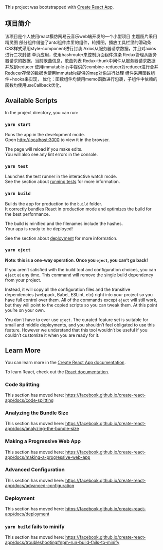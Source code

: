 This project was bootstrapped with [Create React App](https://github.com/facebook/create-react-app).

## 项目简介
该项目是个人使用react模仿网易云音乐web端开发的一个小型项目
主题图片采用精灵图
部分组件借鉴了antd组件库里的组件，轮播图，播放工具栏里的滑动条
CSS样式采用style-component进行封装
Axios从服务器请求数据，并且对axios进行二次封装
单页应用，使用hashrouter来控制页面组件渲染
Redux管理从服务器请求的数据，当前歌曲信息，歌曲列表
Redux-thunk中间件从服务器请求数据并放到reducer
使用immutable-js中提供的combine-reducer对reducer进行合并
Reducer存储的数据也使用immutable提供的map对象进行处理
组件采用函数组件+hooks来实现，
优化：函数组件均使用memo函数进行包裹，子组件中依赖的函数均使用useCallback优化，

## Available Scripts

In the project directory, you can run:

### `yarn start`

Runs the app in the development mode.<br />
Open [http://localhost:3000](http://localhost:3000) to view it in the browser.

The page will reload if you make edits.<br />
You will also see any lint errors in the console.

### `yarn test`

Launches the test runner in the interactive watch mode.<br />
See the section about [running tests](https://facebook.github.io/create-react-app/docs/running-tests) for more information.

### `yarn build`

Builds the app for production to the `build` folder.<br />
It correctly bundles React in production mode and optimizes the build for the best performance.

The build is minified and the filenames include the hashes.<br />
Your app is ready to be deployed!

See the section about [deployment](https://facebook.github.io/create-react-app/docs/deployment) for more information.

### `yarn eject`

**Note: this is a one-way operation. Once you `eject`, you can’t go back!**

If you aren’t satisfied with the build tool and configuration choices, you can `eject` at any time. This command will remove the single build dependency from your project.

Instead, it will copy all the configuration files and the transitive dependencies (webpack, Babel, ESLint, etc) right into your project so you have full control over them. All of the commands except `eject` will still work, but they will point to the copied scripts so you can tweak them. At this point you’re on your own.

You don’t have to ever use `eject`. The curated feature set is suitable for small and middle deployments, and you shouldn’t feel obligated to use this feature. However we understand that this tool wouldn’t be useful if you couldn’t customize it when you are ready for it.

## Learn More

You can learn more in the [Create React App documentation](https://facebook.github.io/create-react-app/docs/getting-started).

To learn React, check out the [React documentation](https://reactjs.org/).

### Code Splitting

This section has moved here: https://facebook.github.io/create-react-app/docs/code-splitting

### Analyzing the Bundle Size

This section has moved here: https://facebook.github.io/create-react-app/docs/analyzing-the-bundle-size

### Making a Progressive Web App

This section has moved here: https://facebook.github.io/create-react-app/docs/making-a-progressive-web-app

### Advanced Configuration

This section has moved here: https://facebook.github.io/create-react-app/docs/advanced-configuration

### Deployment

This section has moved here: https://facebook.github.io/create-react-app/docs/deployment

### `yarn build` fails to minify

This section has moved here: https://facebook.github.io/create-react-app/docs/troubleshooting#npm-run-build-fails-to-minify
